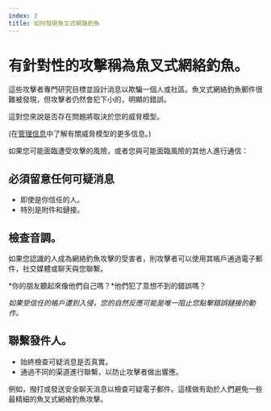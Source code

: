 ```yaml
---
index: 3
title: 如何發現魚叉式網路釣魚
---
```

# 有針對性的攻擊稱為魚叉式網絡釣魚。

這些攻擊者專門研究目標並設計消息以欺騙一個人或社區。魚叉式網絡釣魚郵件很難被發現，但攻擊者仍然會犯下小的，明顯的錯誤。

這對您來說是否存在問題將取決於您的威脅模型。

(在[管理信息](umbrella://lesson/managing-information)中了解有關威脅模型的更多信息。)

如果您可能面臨遭受攻擊的風險，或者您與可能面臨風險的其他人進行通信：

## 必須留意任何可疑消息

*   即使是你信任的人。
*   特別是附件和鏈接。

## 檢查音調。

如果您認識的人成為網絡釣魚攻擊的受害者，則攻擊者可以使用其帳戶通過電子郵件，社交媒體或聊天與您聯繫。

*你的朋友聽起來像他們自己嗎？*他們犯了意想不到的錯誤嗎？

*如果受信任的帳戶遭到入侵，您的自然反應可能是唯一阻止您點擊錯誤鏈接的動作。*

## 聯繫發件人。

*   始終檢查可疑消息是否真實。
*   通過不同的渠道進行聯繫，以防止攻擊者做出響應。

例如，撥打或發送安全聊天消息以檢查可疑電子郵件。這樣做有助於人們避免一些最精細的魚叉式網絡釣魚攻擊。